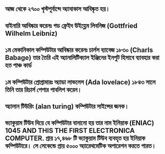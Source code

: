 ## আজ থেকে ২৭০০ খৃস্টপুর্বাব্দে অ্যাবাকাস আবিষ্কৃত হয়।

## বাইনারি আবিষ্কার করেনঃ গড ফ্রেইদ উইহ্লেম লিবনিজ (Gottfried Wilhelm Leibniz)

## ১ম মেকানিকাল কম্পিউটার আবিষ্কার করেনঃ চার্লস ব্যাবেজ ১৮৩০ (Charls Babage) তার তৈরি এই অ্যানালিটিক্যাল ইঞ্জিনের ইনপুট হিসাবে ব্যাবহার করা হত পাঞ্চ কার্ড


## ১ম কম্পিউটার প্রোগ্রামারঃ অ্যাডা লাভলেস (Ada lovelace) ১৮৪৩ সালে তিনি তার রিচার্স পেপার পাবলিশ করেন। 

## অ্যালান টিউরিং (alan turing) কম্পিউটার সাইন্সের জনক।

## ভ্যাকুয়াম টিউব দিয়ে যে কম্পিউটার বানানো হয় তার নাম ইনিয়াক (ENIAC) 1045 AND THIS THE FIRST ELECTRONICA COMPUTER. প্রায় ১৭,৪৬৮ টি ভ্যাকুয়াম টিউব ব্যবহৃত হয় ইনিয়াক কম্পিউটারে। সে সেকেন্ডে প্রায় ৫০০০ অ্যারেথমেটিক অপারেশন করতে পারত।

